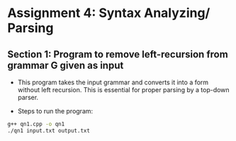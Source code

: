 # Assignment 4: Syntax Analyzing/ Parsing

## Section 1: Program to remove left-recursion from grammar G given as input

- This program takes the input grammar and converts it into a form without left recursion. This is essential for proper parsing by a top-down parser.

- Steps to run the program: 

```bash 
g++ qn1.cpp -o qn1
./qn1 input.txt output.txt 
```
